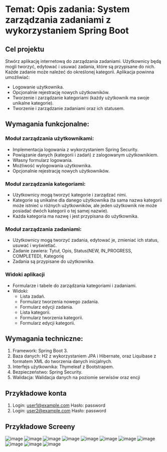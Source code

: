 # Temat: Opis zadania: System zarządzania zadaniami z wykorzystaniem Spring Boot

## Cel projektu
Stwórz aplikację internetową do zarządzania zadaniami. Użytkownicy będą mogli tworzyć, edytować i usuwać zadania, które są przypisane do nich. Każde zadanie może należeć do określonej kategorii. Aplikacja powinna umożliwiać:
- Logowanie użytkownika.
- Opcjonalnie rejestrację nowych użytkowników.
- Tworzenie i zarządzanie kategoriami (każdy użytkownik ma swoje unikalne kategorie).
- Tworzenie i zarządzanie zadaniami oraz ich statusem.

## Wymagania funkcjonalne:
### Moduł zarządzania użytkownikami:
- Implementacja logowania z wykorzystaniem Spring Security.
- Powiązanie danych (kategorii i zadań) z zalogowanym użytkownikiem.
- Własny formularz logowania.
- Możliwość wylogowania użytkownika.
- Opcjonalnie rejestrację nowych użytkowników.
### Moduł zarządzania kategoriami:
- Użytkownicy mogą tworzyć kategorie i zarządzać nimi.
- Kategorie są unikalne dla danego użytkownika (ta sama nazwa kategorii może istnieć u różnych użytkowników, ale jeden użytkownik nie może posiadać dwóch kategorii o tej samej nazwie).
- Każda kategoria ma nazwę i jest przypisana do użytkownika.
### Moduł zarządzania zadaniami:
- Użytkownicy mogą tworzyć zadania, edytować je, zmieniać ich status, usuwać i wyświetlać.
- Zadanie zawiera: Tytuł, Opis, Status(NEW, IN_PROGRESS, COMPLETED), Kategorię
- Zadania są przypisane do użytkownika.
### Widoki aplikacji
- Formularze i tabele do zarządzania kategoriami i zadaniami.
- Widoki:
  - Lista zadań.
  - Formularz tworzenia nowego zadania.
  - Formularz edycji zadania.
  - Lista kategorii.
  - Formularz tworzenia kategorii.
  - Formularz edycji kategorii.

## Wymagania techniczne:
1. Framework: Spring Boot 3.
2. Baza danych: H2 z wykorzystaniem JPA i Hibernate, oraz Liquibase z formatem XML do tworzenia
danych inicjalnych.
3. Interfejs użytkownika: Thymeleaf z Bootstrapem.
4. Bezpieczeństwo: Spring Security.
5. Walidacja: Walidacja danych na poziomie serwisów oraz encji
## Przykładowe konta 
1. Login: user1@example.com Hasło: password
2. Login: user2@example.com Hasło: password
## Przykładowe Screeny
![image](https://github.com/user-attachments/assets/be8194ed-bbf6-4b90-92ac-37aeec50c264)
![image](https://github.com/user-attachments/assets/06ce7bbd-9c14-40bb-85b0-223a81769dc5)
![image](https://github.com/user-attachments/assets/17bf039b-0b76-4dc6-b9c4-2fd18e705858)
![image](https://github.com/user-attachments/assets/3ed56075-c3be-4c6f-bdf3-e51e19a06449)
![image](https://github.com/user-attachments/assets/362c5f0b-3d8b-482e-aa29-45607c721da5)
![image](https://github.com/user-attachments/assets/d3aa9e2c-511f-474c-9761-ba23b28833a4)
![image](https://github.com/user-attachments/assets/662b48e2-fb6f-4cc3-9e90-d58044349a22)
![image](https://github.com/user-attachments/assets/c57d253c-d13f-41b1-a34c-608eb664cffa)
![image](https://github.com/user-attachments/assets/d7d7d9ab-461d-40a0-a73d-2022a0c04237)
![image](https://github.com/user-attachments/assets/48bf337d-3c2e-4406-9ed9-e29eb7e1a807)
![image](https://github.com/user-attachments/assets/e91a6588-d5dc-4807-b862-55a45eb41e56)

